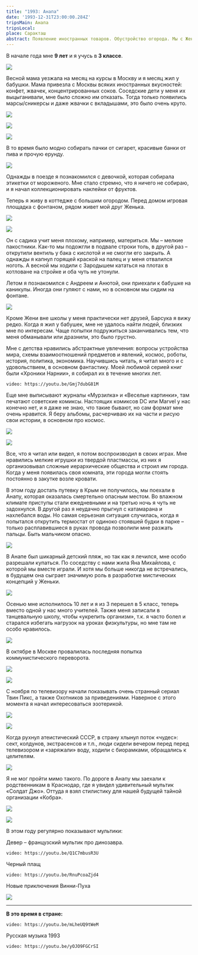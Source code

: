 ```yaml
---
title: "1993: Анапа"
date: '1993-12-31T23:00:00.284Z'
tripsMain: Анапа
tripsLocal: 
place: Саракташ
abstract: Появление иностранных товаров. Обустройство огорода. Мы с Женей мелкие пакостники. Андрей и Анюта. Анапа и смертельная опасность. Любовь к чтению. Знакомство с эзотерикой.
---
```


В начале года мне **9 лет** и я учусь в **3 классе**.

![](anapa93-02.jpg)

Весной мама уезжала на месяц на курсы в Москву и я месяц жил у бабушки. Мама привезла с Москвы всяких иностранных вкусностей: конфет, жвачек, концентрированных соков. Соседские дети у меня их выцыганивали, мне было сложно им отказать. Тогда только появились марсы/сникерсы и даже жвачки с вкладышами, это было очень круто. 

![](dop/bubbles.jpg)

![](dop/koukou.jpg)

![](dop/mars.jpg)

В то время было модно собирать пачки от сигарет, красивые банки от пива и прочую ерунду. 

![](dop/cigarettes.jpg)

Однажды в поезде я познакомился с девочкой, которая собирала этикетки от мороженого. Мне стало стремно, что я ничего не собираю, и я начал коллекционировать наклейки от фруктов.

Теперь я живу в коттедже с большим огородом. Перед домом игровая площадка с фонтаном, рядом живет мой друг Женька. 

![](dop/20170521_111757.jpg)

![](dop/20170521_112142.jpg)

Он с садика учит меня плохому, например, материться. Мы – мелкие пакостники. Как-то мы подожгли в подвале строки толь, в другой раз – открутили вентиль у бака с кислотой и не смогли его закрыть. А однажды я капнул горящей краской на палец и у меня отвалился ноготь. А весной мы ходили с Зародышем кататься на плотах в котловане на стройке и оба чуть не утонули. 

Летом я познакомился с Андреем и Анютой, они приехали к бабушке на каникулы. Иногда они гуляют с нами, но в основном мы сидим на фонтане. 

![](dop/20170521_111510.jpg)

Кроме Жени вне школы у меня практически нет друзей, Барсука я вижу редко. Когда я жил у бабушек, мне  не удалось найти людей, близких мне по интересам. Чаще попытки подружиться заканчивались тем, что меня обманывали или дразнили, это было грустно.

Мне с детства нравились абстрактные увлечения: вопросы устройства мира, схемы взаимоотношений предметов и явлений, космос, роботы, история, политика, экономика. Научившись читать, я читал много и с удовольствием, в основном фантастику. Моей любимой серией книг были «Хроники Нарнии», я собирал их в течение многих лет. 

`video: https://youtu.be/Gmj7dubG81M`

Еще мне выписывают журналы «Мурзилка» и «Веселые картинки», там печатают советские комиксы. Настоящих комиксов DC или Marvel у нас конечно нет, и я даже не знаю, что такие бывают, но сам формат мне очень нравится. Я беру альбомы, расчерчиваю их на части и рисую свои истории, в основном про космос.

![](dop/fun-pictures.jpg)

![](dop/comics1.jpg)

Все, что я читал или видел, я потом воспроизводил в своих играх. Мне нравились мелкие игрушки из твердой пластмассы, из них я организовывал сложные иерархические общества и строил им города. Когда у меня появилась своя комната, эти города могли стоять постоянно в закутке возле кровати.  
 
В этом году достать путевку в Крым не получилось, мы поехали в Анапу, которая оказалась смертельно опасным местом. Во влажном климате приступы стали ежедневными и на третью ночь я чуть не задохнулся. В другой раз я неудачно прыгнул с катамарана и нахлебался воды. Но самая серьезная ситуация случилась, когда я попытался открутить термостат от одиноко стоявшей будки в парке &ndash; только расплавившиеся в руках провода позволили мне разжать пальцы. Быть мальчиком опасно.

![](anapa93-01.jpg)

В Анапе был шикарный детский  пляж, но так как я лечился, мне особо разрешали купаться. По соседству с нами жила Яна Михайлова, с которой мы вместе играли. И хотя мы больше никогда не встречались, в будущем она сыграет значимую роль в разработке мистических концепций у Женьки.

![](dop/table-game1.jpg)
 
Осенью мне исполнилось 10 лет и я из 3 перешел в 5 класс, теперь вместо одной у нас много учителей. Также меня записали в танцевальную школу, чтобы «укрепить организм», т.к. я часто болел и старался избегать нагрузок на уроках физкультуры, но мне там не особо нравилось.

![](dance-1994-01.jpg)

В октябре в Москве провалилась последняя попытка коммунистического переворота.

![](dop/putch1.jpg)

![](dop/putch6.jpg)

С ноября по телевизору начали показывать очень странный сериал Твин Пикс, а также Охотников за приведениями. Наверное с этого момента я начал интересоваться эзотерикой.

![](dop/tweenpeaks.jpg)

![](dop/ghostbusters.jpg)

Когда рухнул атеистический CCCP, в страну хлынул поток «чудес»: сект, колдунов, экстрасенсов и т.п., люди сидели вечером перед перед телевизором и «заряжали» воду, ходили с биорамками, обращались к целителям. 

![](dop/chumak.jpg)

Я не мог пройти мимо такого. По дороге в Анапу мы заехали к родственникам в Краснодар, где я увидел удивительный мультик «Солдат Джо». Оттуда я взял стилистику для нашей будущей тайной организации «Кобра».

![](dop/cobra-commander.jpg)

![](dop/cobra-commander-film.jpg) 

В этом году регулярно показывают мультики:

Девер &ndash; французский мультик про динозавра.

`video: https://youtu.be/Q1C7mbusR3U`

Черный плащ

`video: https://youtu.be/RnuPcoaZjd4`

Новые приключения Винни-Пуха

![](dop/vinni.jpg)

---

**В это время в стране:**

`video: https://youtu.be/mLheUQ9tWeM`

Русская музыка 1993

`video: https://youtu.be/yOJO9FGCrSI`

